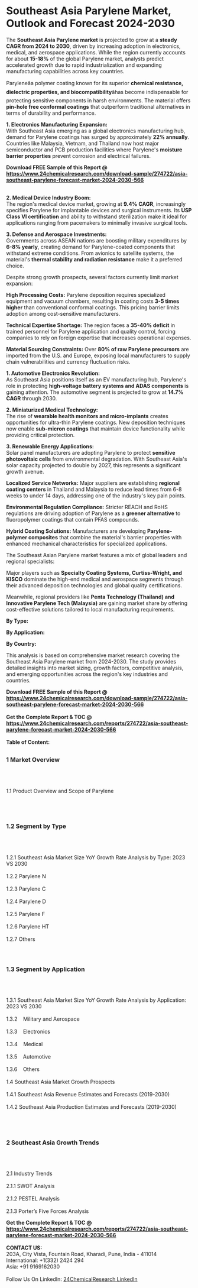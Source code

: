 <h1>Southeast Asia Parylene Market, Outlook and Forecast 2024-2030</h1><p>The <strong>Southeast Asia Parylene market</strong> is projected to grow at a <strong>steady CAGR from 2024 to 2030</strong>, driven by increasing adoption in electronics, medical, and aerospace applications. While the region currently accounts for about <strong>15-18%</strong> of the global Parylene market, analysts predict accelerated growth due to rapid industrialization and expanding manufacturing capabilities across key countries.</p><p>Paryleneâa polymer coating known for its superior <strong>chemical resistance, dielectric properties, and biocompatibility</strong>âhas become indispensable for protecting sensitive components in harsh environments. The material offers <strong>pin-hole free conformal coatings</strong> that outperform traditional alternatives in terms of durability and performance.</p><p><strong>1. Electronics Manufacturing Expansion:</strong><br>
With Southeast Asia emerging as a global electronics manufacturing hub, demand for Parylene coatings has surged by approximately <strong>22% annually</strong>. Countries like Malaysia, Vietnam, and Thailand now host major semiconductor and PCB production facilities where Parylene's <strong>moisture barrier properties</strong> prevent corrosion and electrical failures.</p><div><b>Download FREE Sample of this Report @ 
            <a href="https://www.24chemicalresearch.com/download-sample/274722/asia-southeast-parylene-forecast-market-2024-2030-566">
            https://www.24chemicalresearch.com/download-sample/274722/asia-southeast-parylene-forecast-market-2024-2030-566</a></b></div><br><p><strong>2. Medical Device Industry Boom:</strong><br>
The region's medical device market, growing at <strong>9.4% CAGR</strong>, increasingly specifies Parylene for implantable devices and surgical instruments. Its <strong>USP Class VI certification</strong> and ability to withstand sterilization make it ideal for applications ranging from pacemakers to minimally invasive surgical tools.</p><p><strong>3. Defense and Aerospace Investments:</strong><br>
Governments across ASEAN nations are boosting military expenditures by <strong>6-8% yearly</strong>, creating demand for Parylene-coated components that withstand extreme conditions. From avionics to satellite systems, the material's <strong>thermal stability and radiation resistance</strong> make it a preferred choice.</p><p>Despite strong growth prospects, several factors currently limit market expansion:</p><p><strong>High Processing Costs:</strong> Parylene deposition requires specialized equipment and vacuum chambers, resulting in coating costs <strong>3-5 times higher</strong> than conventional conformal coatings. This pricing barrier limits adoption among cost-sensitive manufacturers.</p><p><strong>Technical Expertise Shortage:</strong> The region faces a <strong>35-40% deficit</strong> in trained personnel for Parylene application and quality control, forcing companies to rely on foreign expertise that increases operational expenses.</p><p><strong>Material Sourcing Constraints:</strong> Over <strong>80% of raw Parylene precursors</strong> are imported from the U.S. and Europe, exposing local manufacturers to supply chain vulnerabilities and currency fluctuation risks.</p><p><strong>1. Automotive Electronics Revolution:</strong><br>
As Southeast Asia positions itself as an EV manufacturing hub, Parylene's role in protecting <strong>high-voltage battery systems and ADAS components</strong> is gaining attention. The automotive segment is projected to grow at <strong>14.7% CAGR</strong> through 2030.</p><p><strong>2. Miniaturized Medical Technology:</strong><br>
The rise of <strong>wearable health monitors and micro-implants</strong> creates opportunities for ultra-thin Parylene coatings. New deposition techniques now enable <strong>sub-micron coatings</strong> that maintain device functionality while providing critical protection.</p><p><strong>3. Renewable Energy Applications:</strong><br>
Solar panel manufacturers are adopting Parylene to protect <strong>sensitive photovoltaic cells</strong> from environmental degradation. With Southeast Asia's solar capacity projected to double by 2027, this represents a significant growth avenue.</p><p><strong>Localized Service Networks:</strong> Major suppliers are establishing <strong>regional coating centers</strong> in Thailand and Malaysia to reduce lead times from 6-8 weeks to under 14 days, addressing one of the industry's key pain points.</p><p><strong>Environmental Regulation Compliance:</strong> Stricter REACH and RoHS regulations are driving adoption of Parylene as a <strong>greener alternative</strong> to fluoropolymer coatings that contain PFAS compounds.</p><p><strong>Hybrid Coating Solutions:</strong> Manufacturers are developing <strong>Parylene-polymer composites</strong> that combine the material's barrier properties with enhanced mechanical characteristics for specialized applications.</p><p>The Southeast Asian Parylene market features a mix of global leaders and regional specialists:</p><p>Major players such as <strong>Specialty Coating Systems, Curtiss-Wright, and KISCO</strong> dominate the high-end medical and aerospace segments through their advanced deposition technologies and global quality certifications.</p><p>Meanwhile, regional providers like <strong>Penta Technology (Thailand) and Innovative Parylene Tech (Malaysia)</strong> are gaining market share by offering cost-effective solutions tailored to local manufacturing requirements.</p><p><strong>By Type:</strong></p><p><strong>By Application:</strong></p><p><strong>By Country:</strong></p><p>This analysis is based on comprehensive market research covering the Southeast Asia Parylene market from 2024-2030. The study provides detailed insights into market sizing, growth factors, competitive analysis, and emerging opportunities across the region's key industries and countries.</p><div><b>Download FREE Sample of this Report @ 
            <a href="https://www.24chemicalresearch.com/download-sample/274722/asia-southeast-parylene-forecast-market-2024-2030-566">
            https://www.24chemicalresearch.com/download-sample/274722/asia-southeast-parylene-forecast-market-2024-2030-566</a></b></div><br><div><b>Get the Complete Report & TOC @ 
            <a href="https://www.24chemicalresearch.com/reports/274722/asia-southeast-parylene-forecast-market-2024-2030-566">
            https://www.24chemicalresearch.com/reports/274722/asia-southeast-parylene-forecast-market-2024-2030-566</a></b></div><br>
            <b>Table of Content:</b><p><h2><span style="font-size:16px"><strong>1 Market Overview&nbsp;&nbsp; &nbsp;</strong></span></h2><br />
<br />
<p>1.1 Product Overview and Scope of Parylene&nbsp;</p><br />
<br />
<h2><strong><span style="font-size:16px">1.2 Segment by Type&nbsp;&nbsp; &nbsp;</span></strong></h2><br />
<br />
<p>1.2.1 Southeast Asia Market Size YoY Growth Rate Analysis by Type: 2023 VS 2030&nbsp;&nbsp; &nbsp;<br /><br />
1.2.2 Parylene N&nbsp;&nbsp; &nbsp;<br /><br />
1.2.3 Parylene C<br /><br />
1.2.4 Parylene D<br /><br />
1.2.5 Parylene F<br /><br />
1.2.6 Parylene HT<br /><br />
1.2.7 Others<br /><br />
<br />
<h2><span style="font-size:16px"><strong>1.3 Segment by Application&nbsp;&nbsp;</strong></span></h2><br />
<br />
<p>1.3.1 Southeast Asia Market Size YoY Growth Rate Analysis by Application: 2023 VS 2030&nbsp;&nbsp; &nbsp;<br /><br />
1.3.2&nbsp;&nbsp; &nbsp;Military and Aerospace<br /><br />
1.3.3&nbsp;&nbsp; &nbsp;Electronics<br /><br />
1.3.4&nbsp;&nbsp; &nbsp;Medical<br /><br />
1.3.5&nbsp;&nbsp; &nbsp;Automotive<br /><br />
1.3.6&nbsp;&nbsp; &nbsp;Others<br /><br />
1.4 Southeast Asia Market Growth Prospects&nbsp;&nbsp; &nbsp;<br /><br />
1.4.1 Southeast Asia Revenue Estimates and Forecasts (2019-2030)&nbsp;&nbsp; &nbsp;<br /><br />
1.4.2 Southeast Asia Production Estimates and Forecasts (2019-2030)&nbsp;&nbsp;</p><br />
<br />
<h2><span style="font-size:16px"><strong>2 Southeast Asia Growth Trends&nbsp;&nbsp; &nbsp;</strong></span></h2><br />
<br />
<p>2.1 Industry Trends&nbsp;&nbsp; &nbsp;<br /><br />
2.1.1 SWOT Analysis&nbsp;&nbsp; &nbsp;<br /><br />
2.1.2 PESTEL Analysis&nbsp;&nbsp; &nbsp;<br /><br />
2.1.3 Porter&rsquo;s Five Forces Analysis&nbsp;&nbsp; </p><div><b>Get the Complete Report & TOC @ 
            <a href="https://www.24chemicalresearch.com/reports/274722/asia-southeast-parylene-forecast-market-2024-2030-566">
            https://www.24chemicalresearch.com/reports/274722/asia-southeast-parylene-forecast-market-2024-2030-566</a></b></div><br><b>CONTACT US:</b><br>
            203A, City Vista, Fountain Road, Kharadi, Pune, India - 411014<br>
            International: +1(332) 2424 294<br>
            Asia: +91 9169162030 <br><br>
            Follow Us On LinkedIn: <a href="https://www.linkedin.com/company/24chemicalresearch/">24ChemicalResearch LinkedIn</a>